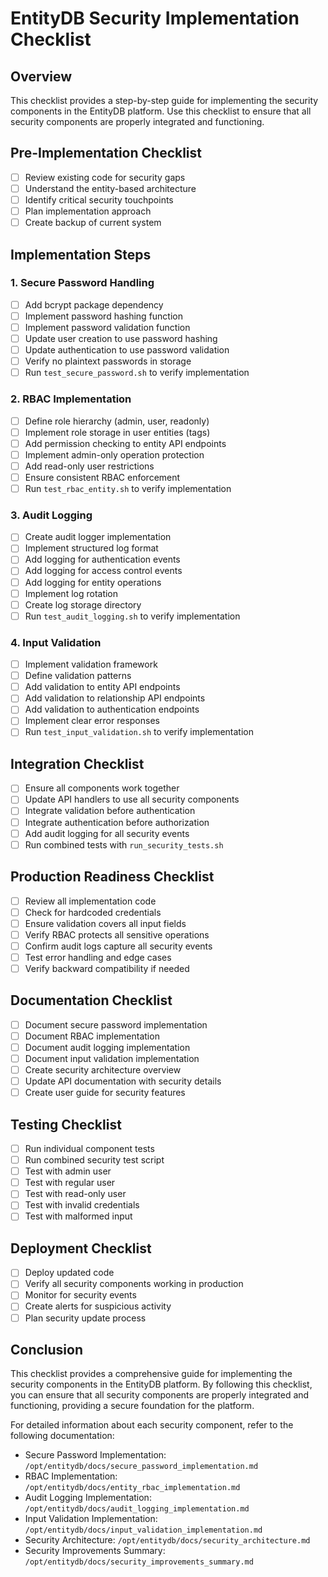 # EntityDB Security Implementation Checklist

## Overview

This checklist provides a step-by-step guide for implementing the security components in the EntityDB platform. Use this checklist to ensure that all security components are properly integrated and functioning.

## Pre-Implementation Checklist

- [ ] Review existing code for security gaps
- [ ] Understand the entity-based architecture
- [ ] Identify critical security touchpoints
- [ ] Plan implementation approach
- [ ] Create backup of current system

## Implementation Steps

### 1. Secure Password Handling

- [ ] Add bcrypt package dependency
- [ ] Implement password hashing function
- [ ] Implement password validation function
- [ ] Update user creation to use password hashing
- [ ] Update authentication to use password validation
- [ ] Verify no plaintext passwords in storage
- [ ] Run `test_secure_password.sh` to verify implementation

### 2. RBAC Implementation

- [ ] Define role hierarchy (admin, user, readonly)
- [ ] Implement role storage in user entities (tags)
- [ ] Add permission checking to entity API endpoints
- [ ] Implement admin-only operation protection
- [ ] Add read-only user restrictions
- [ ] Ensure consistent RBAC enforcement
- [ ] Run `test_rbac_entity.sh` to verify implementation

### 3. Audit Logging

- [ ] Create audit logger implementation
- [ ] Implement structured log format
- [ ] Add logging for authentication events
- [ ] Add logging for access control events
- [ ] Add logging for entity operations
- [ ] Implement log rotation
- [ ] Create log storage directory
- [ ] Run `test_audit_logging.sh` to verify implementation

### 4. Input Validation

- [ ] Implement validation framework
- [ ] Define validation patterns
- [ ] Add validation to entity API endpoints
- [ ] Add validation to relationship API endpoints
- [ ] Add validation to authentication endpoints
- [ ] Implement clear error responses
- [ ] Run `test_input_validation.sh` to verify implementation

## Integration Checklist

- [ ] Ensure all components work together
- [ ] Update API handlers to use all security components
- [ ] Integrate validation before authentication
- [ ] Integrate authentication before authorization
- [ ] Add audit logging for all security events
- [ ] Run combined tests with `run_security_tests.sh`

## Production Readiness Checklist

- [ ] Review all implementation code
- [ ] Check for hardcoded credentials
- [ ] Ensure validation covers all input fields
- [ ] Verify RBAC protects all sensitive operations
- [ ] Confirm audit logs capture all security events
- [ ] Test error handling and edge cases
- [ ] Verify backward compatibility if needed

## Documentation Checklist

- [ ] Document secure password implementation
- [ ] Document RBAC implementation
- [ ] Document audit logging implementation
- [ ] Document input validation implementation
- [ ] Create security architecture overview
- [ ] Update API documentation with security details
- [ ] Create user guide for security features

## Testing Checklist

- [ ] Run individual component tests
- [ ] Run combined security test script
- [ ] Test with admin user
- [ ] Test with regular user
- [ ] Test with read-only user
- [ ] Test with invalid credentials
- [ ] Test with malformed input

## Deployment Checklist

- [ ] Deploy updated code
- [ ] Verify all security components working in production
- [ ] Monitor for security events
- [ ] Create alerts for suspicious activity
- [ ] Plan security update process

## Conclusion

This checklist provides a comprehensive guide for implementing the security components in the EntityDB platform. By following this checklist, you can ensure that all security components are properly integrated and functioning, providing a secure foundation for the platform.

For detailed information about each security component, refer to the following documentation:

- Secure Password Implementation: `/opt/entitydb/docs/secure_password_implementation.md`
- RBAC Implementation: `/opt/entitydb/docs/entity_rbac_implementation.md`
- Audit Logging Implementation: `/opt/entitydb/docs/audit_logging_implementation.md`
- Input Validation Implementation: `/opt/entitydb/docs/input_validation_implementation.md`
- Security Architecture: `/opt/entitydb/docs/security_architecture.md`
- Security Improvements Summary: `/opt/entitydb/docs/security_improvements_summary.md`